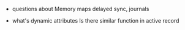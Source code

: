 

* questions about Memory maps delayed sync, journals

* what's dynamic attributes Is there similar function in active record
